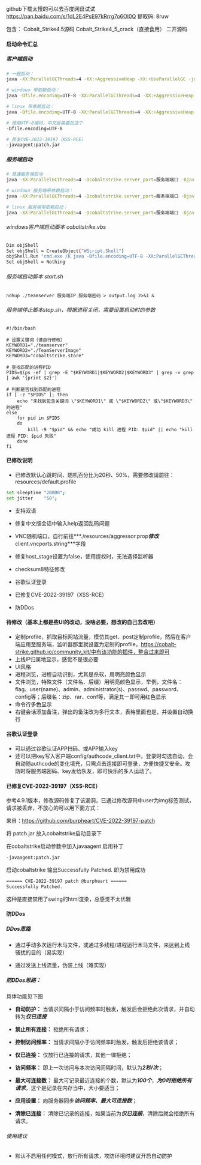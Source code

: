 github下载太慢的可以去百度网盘试试
https://pan.baidu.com/s/1dL2E4PsE97kRrrg7o6OI0Q 提取码: 8ruw

包含：
Cobalt_Strike4.5源码
Cobalt_Strike4_5_crack（直接食用）
二开源码



#### 启动命令汇总

##### 客户端启动

```bash
# 一般启动：
java -XX:ParallelGCThreads=4 -XX:+AggressiveHeap -XX:+UseParallelGC -jar Cobalt_Strike4.5_crack.jar

# windows 带依赖启动：
java -Dfile.encoding=UTF-8 -XX:ParallelGCThreads=4 -XX:+AggressiveHeap -XX:+UseParallelGC -cp ".;Cobalt_Strike4.5_crack.jar;lib/*" aggressor.Aggressor

# linux 带依赖启动：
java -Dfile.encoding=UTF-8 -XX:ParallelGCThreads=4 -XX:+AggressiveHeap -XX:+UseParallelGC -cp ".:Cobalt_Strike4.5_crack.jar:lib/*" aggressor.Aggressor

# 使用UTF-8编码，中文版需要加这个
-Dfile.encoding=UTF-8

# 修复CVE-2022-39197（XSS-RCE）
-javaagent:patch.jar
```

##### 服务端启动

```bash
# 普通服务端启动
java -XX:ParallelGCThreads=4 -Dcobaltstrike.server_port=服务端端口 -Djavax.net.ssl.keyStore=./cobaltstrike.store -Djavax.net.ssl.keyStorePassword=SSL密码 -server -XX:+AggressiveHeap -XX:+UseParallelGC -classpath ./Cobalt_Strike4.5_crack.jar server.TeamServer 服务端IP 服务端密码

# windows 服务端带依赖启动：
java -XX:ParallelGCThreads=4 -Dcobaltstrike.server_port=服务端端口 -Djavax.net.ssl.keyStore=./cobaltstrike.store -Djavax.net.ssl.keyStorePassword=SSL密码 -server -XX:+AggressiveHeap -XX:+UseParallelGC -cp ".;Cobalt_Strike4.5_crack.jar;lib/*" server.TeamServer 服务端IP 服务端密码

# linux 服务端带依赖启动：
java -XX:ParallelGCThreads=4 -Dcobaltstrike.server_port=服务端端口 -Djavax.net.ssl.keyStore=./cobaltstrike.store -Djavax.net.ssl.keyStorePassword=SSL密码 -server -XX:+AggressiveHeap -XX:+UseParallelGC -cp ".:Cobalt_Strike4.5_crack.jar:lib/*" server.TeamServer 服务端IP 服务端密码
```

###### windows客户端启动脚本 cobaltstrike.vbs

```bash
Dim objShell
Set objShell = CreateObject("WScript.Shell")
objShell.Run "cmd.exe /K java -Dfile.encoding=UTF-8 -XX:ParallelGCThreads=4 -XX:+AggressiveHeap -XX:+UseParallelGC -cp '.;Cobalt_Strike4.5_crack.jar;lib/*' aggressor.Aggressor", 0, False
Set objShell = Nothing
```

###### 服务端启动脚本 start.sh

```shell
nohup ./teamserver 服务端IP 服务端密码 > output.log 2>&1 &
```

###### 服务端停止脚本stop.sh，根据进程关闭，需要设置启动时的参数

```shell
#!/bin/bash

# 设置关键词（请自行修改）
KEYWORD1="./teamserver"
KEYWORD2="./TeamServerImage"
KEYWORD3="cobaltstrike.store"

# 查找匹配的进程PID
PIDS=$(ps -ef | grep -E "$KEYWORD1|$KEYWORD2|$KEYWORD3" | grep -v grep | awk '{print $2}')

# 判断是否找到匹配的进程
if [ -z "$PIDS" ]; then
    echo "未找到包含关键词 \"$KEYWORD1\" 或 \"$KEYWORD2\" 或\"$KEYWORD3\" 的进程"
else
    for pid in $PIDS
    do
        kill -9 "$pid" && echo "成功 kill 进程 PID: $pid" || echo "kill 进程 PID: $pid 失败"
    done
fi
```



#### 已修改说明

- 已修改默认心跳时间、随机百分比为20秒、50%，需要修改请前往：resources/default.profile


```bash
set sleeptime "20000";
set jitter    "50";
```

- 支持双语


- 修复中文版会话中输入help返回乱码问题


- VNC随机端口，自行前往***./resources/aggressor.prop***修改***client.vncports.string***字段
- 修复host_stage设置为false，使用提权时，无法选择监听器

- checksum8特征修改
- 谷歌认证登录
- 已修复CVE-2022-39197（XSS-RCE）
- 防DDos



#### 待修改（基本上都是些UI的改动，没啥必要，想改的自己去改吧）

- 定制profile，抓取目标网站流量，模仿其get、post定制profile，然后在客户端应用至服务端，监听器那里就设置为定制的profile，https://cobalt-strike.github.io/community_kit/中有该功能的插件，整合过来即可
- 上线IP归属地显示，感觉不是很必要
- UI风格
- 进程浏览，进程自动识别，尤其是杀软，用明亮颜色显示
- 文件浏览，特殊文件（文件名、后缀）用明亮颜色显示，举例，文件名：flag、user(name)、admin、administrator(s)、passwd、password、config等；后缀名：zip、rar、conf等，满足其一即可用红色显示
- 命令行多色显示
- 右键会话添加备注，弹出的备注改为多行文本，表格里面也是，并设置自动换行



#### 谷歌认证登录

- 可以通过谷歌认证APP扫码、或APP输入key
- 还可以把key写入客户端config/authcode_client.txt中，登录时勾选自动，会自动随authcode的变化填充，只需点击连接即可登录，方便快捷又安全。攻防时将服务端密码、key发给队友，即可快乐的多人运动了。



#### 已修复CVE-2022-39197（XSS-RCE）

参考4.9.1版本，修改源码修复了该漏洞，已通过修改源码中user为img标签测试，请求被丢弃，不放心的可以用下面方式：

来自：https://github.com/burpheart/CVE-2022-39197-patch

将 patch.jar 放入cobaltstrike启动目录下

在cobaltstrike启动参数中加入javaagent 启用补丁

```bash
-javaagent:patch.jar
```

启动cobaltstrike 输出Successfully Patched. 即为禁用成功

```bash
====== CVE-2022-39197 patch @burpheart ======
Successfully Patched.
```

这种是直接禁用了swing的html渲染，总感觉不太优雅



#### 防DDos

##### DDos思路

- 通过手动多次运行木马文件，或通过多线程/进程运行木马文件，来达到上线骚扰的目的（易实现）


- 通过发送上线流量，伪装上线（难实现）

##### 防DDos思路：

具体功能见下图

- **自动防护：** 当请求间隔小于访问频率时触发，触发后会拒绝此次请求，并自动转为***仅已连接***

- **禁止所有连接：** 拒绝所有请求；
- **控制访问频率：** 当请求间隔小于访问频率时触发，触发后拒绝该请求；
- **仅已连接：** 仅放行已连接的请求，其他一律拒绝；
- **访问频率：** 即上一次访问与本次访问间隔时间，默认为***2秒/次***；
- **最大可连接数：** 最大可记录最近连接的个数，默认为***100个***，***为0时拒绝所有请求***，这个是记录在内存当中，大小要适当；
- **应用设置：** 向服务器同步***访问频率、最大可连接数***；
- **清除已连接：** 清除已记录的连接，如果当前为***仅已连接***，清除后就会拒绝所有请求。

###### 使用建议

- 默认不启用任何模式，放行所有请求，攻防环境时建议开启自动防护

